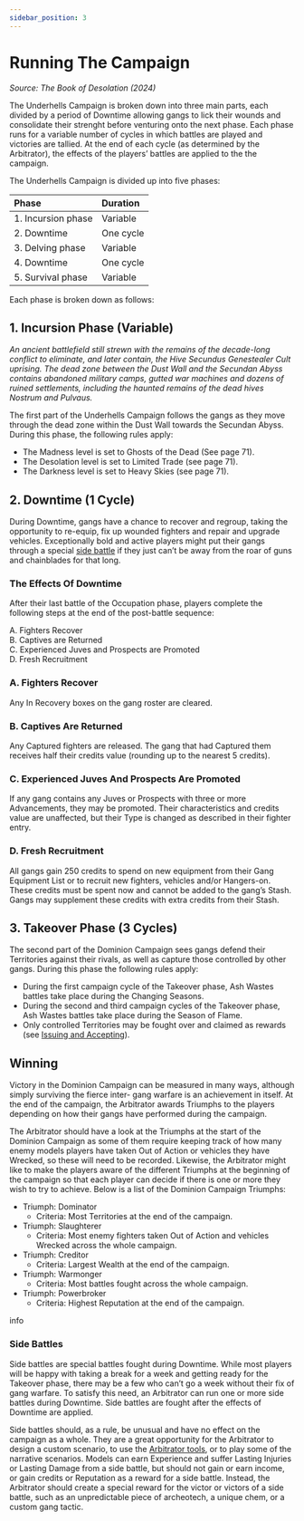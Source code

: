 ```yaml
---
sidebar_position: 3
---
```


# Running The Campaign
_Source: The Book of Desolation (2024)_

The Underhells Campaign is broken down into three main parts, each divided by a period of Downtime allowing gangs to lick their wounds and consolidate their strenght before venturing onto the next phase. Each phase runs for a variable number of cycles in which battles are played and victories are tallied. At the end of each cycle (as determined by the Arbitrator), the effects of the players’ battles are applied to the the campaign. 

The Underhells Campaign is divided up into five phases: 


|Phase              |Duration    |
|:------------------|:-----------|
|1. Incursion phase |Variable    |
|2. Downtime        |One cycle   |
|3. Delving phase   |Variable    |
|4. Downtime        |One cycle   |
|5. Survival phase  |Variable    |


Each phase is broken down as follows:

1\. Incursion Phase (Variable)[​](#1-incursion-phase-variable "Direct link to 1. Incursion Phase (Variable)")
----------------------------------------------------------------------------------------------------------------

_An ancient battlefield still strewn with the remains of the decade-long conflict to eliminate, and later contain,
the Hive Secundus Genestealer Cult uprising. The dead zone between the Dust Wall and the Secundan Abyss contains abandoned military camps, gutted war machines and dozens of ruined settlements, including the haunted remains of the dead hives Nostrum and Pulvaus._

The first part of the Underhells Campaign follows the gangs as they move through the dead zone within the Dust Wall towards the Secundan Abyss. During this phase, the following rules apply: 

*   The Madness level is set to Ghosts of the Dead (See page 71). 
*   The Desolation level is set to Limited Trade (see page 71). 
*   The Darkness level is set to Heavy Skies (see page 71). 

2\. Downtime (1 Cycle)[​](#2-downtime-1-cycle "Direct link to 2. Downtime (1 Cycle)")
-------------------------------------------------------------------------------------

During Downtime, gangs have a chance to recover and regroup, taking the opportunity to re-equip, fix up wounded fighters and repair and upgrade vehicles. Exceptionally bold and active players might put their gangs through a special [side battle](https://necrovox.org/docs/campaigns/dominion-campaign/running-the-campaign#side-battles) if they just can’t be away from the roar of guns and chainblades for that long.

### The Effects Of Downtime[​](#the-effects-of-downtime "Direct link to The Effects Of Downtime")

After their last battle of the Occupation phase, players complete the following steps at the end of the post-battle sequence:

A. Fighters Recover  
B. Captives are Returned  
C. Experienced Juves and Prospects are Promoted  
D. Fresh Recruitment

### A. Fighters Recover[​](#a-fighters-recover "Direct link to A. Fighters Recover")

Any In Recovery boxes on the gang roster are cleared.

### B. Captives Are Returned[​](#b-captives-are-returned "Direct link to B. Captives Are Returned")

Any Captured fighters are released. The gang that had Captured them receives half their credits value (rounding up to the nearest 5 credits).

### C. Experienced Juves And Prospects Are Promoted[​](#c-experienced-juves-and-prospects-are-promoted "Direct link to C. Experienced Juves And Prospects Are Promoted")

If any gang contains any Juves or Prospects with three or more Advancements, they may be promoted. Their characteristics and credits value are unaffected, but their Type is changed as described in their fighter entry.

### D. Fresh Recruitment[​](#d-fresh-recruitment "Direct link to D. Fresh Recruitment")

All gangs gain 250 credits to spend on new equipment from their Gang Equipment List or to recruit new fighters, vehicles and/or Hangers-on. These credits must be spent now and cannot be added to the gang’s Stash. Gangs may supplement these credits with extra credits from their Stash.

3\. Takeover Phase (3 Cycles)[​](#3-takeover-phase-3-cycles "Direct link to 3. Takeover Phase (3 Cycles)")
----------------------------------------------------------------------------------------------------------

The second part of the Dominion Campaign sees gangs defend their Territories against their rivals, as well as capture those controlled by other gangs. During this phase the following rules apply:

*   During the first campaign cycle of the Takeover phase, Ash Wastes battles take place during the Changing Seasons.
*   During the second and third campaign cycles of the Takeover phase, Ash Wastes battles take place during the Season of Flame.
*   Only controlled Territories may be fought over and claimed as rewards (see [Issuing and Accepting](https://necrovox.org/docs/campaigns/dominion-campaign/setting-up-the-campaign#issuing-and-accepting-challenges)).

Winning[​](#winning "Direct link to Winning")
---------------------------------------------

Victory in the Dominion Campaign can be measured in many ways, although simply surviving the fierce inter- gang warfare is an achievement in itself. At the end of the campaign, the Arbitrator awards Triumphs to the players depending on how their gangs have performed during the campaign.

The Arbitrator should have a look at the Triumphs at the start of the Dominion Campaign as some of them require keeping track of how many enemy models players have taken Out of Action or vehicles they have Wrecked, so these will need to be recorded. Likewise, the Arbitrator might like to make the players aware of the different Triumphs at the beginning of the campaign so that each player can decide if there is one or more they wish to try to achieve. Below is a list of the Dominion Campaign Triumphs:



* Triumph: Dominator
  * Criteria: Most Territories at the end of the campaign.
* Triumph: Slaughterer
  * Criteria: Most enemy fighters taken Out of Action and vehicles Wrecked across the whole campaign.
* Triumph: Creditor
  * Criteria: Largest Wealth at the end of the campaign.
* Triumph: Warmonger
  * Criteria: Most battles fought across the whole campaign.
* Triumph: Powerbroker
  * Criteria: Highest Reputation at the end of the campaign.


info

### Side Battles[​](#side-battles "Direct link to Side Battles")

Side battles are special battles fought during Downtime. While most players will be happy with taking a break for a week and getting ready for the Takeover phase, there may be a few who can’t go a week without their fix of gang warfare. To satisfy this need, an Arbitrator can run one or more side battles during Downtime. Side battles are fought after the effects of Downtime are applied.

Side battles should, as a rule, be unusual and have no effect on the campaign as a whole. They are a great opportunity for the Arbitrator to design a custom scenario, to use the [Arbitrator tools](https://necrovox.org/docs/category/arbitrator-tools), or to play some of the narrative scenarios. Models can earn Experience and suffer Lasting Injuries or Lasting Damage from a side battle, but should not gain or earn income, or gain credits or Reputation as a reward for a side battle. Instead, the Arbitrator should create a special reward for the victor or victors of a side battle, such as an unpredictable piece of archeotech, a unique chem, or a custom gang tactic.
